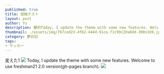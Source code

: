 ```yaml
---
published: true
title: 投稿テスト
layout: post
author: Yu 
description: 要約Today, I update the theme with some new features. Welcome to use freshman21 2.0 version(gh-pages branch).
thumbnail: ./assets/img/767ced23-4f62-444d-91ca-f1c99c20a8dd-300x169.jpg
category: 夢日記
tags:
- サッカー
---
```


変えた1
![](../diary/./assets/img/767ced23-4f62-444d-91ca-f1c99c20a8dd-300x169.jpg)
Today, I update the theme with some new features. Welcome to use freshman21 2.0 version(gh-pages branch).
![](https://karate-bakabon.github.io/diary/assets/img/767ced23-4f62-444d-91ca-f1c99c20a8dd-300x169.jpg)


